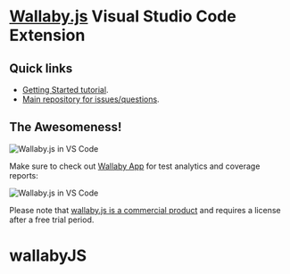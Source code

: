 # [Wallaby.js](http://wallabyjs.com) Visual Studio Code Extension

## Quick links

- [Getting Started tutorial](http://dm.gl/2015/11/26/wallaby-for-visual-studio-code/).
- [Main repository for issues/questions](https://github.com/wallabyjs/public).

## The Awesomeness!
![Wallaby.js in VS Code](https://wallabyjs.com/assets/img/vsc.gif)

Make sure to check out [Wallaby App](https://wallabyjs.com/docs/intro/get-started-wallaby-app.html) for test analytics and coverage reports:

![Wallaby.js in VS Code](https://wallabyjs.com/assets/img/wallabyapp2.gif)


Please note that [wallaby.js is a commercial product](http://wallabyjs.com/purchase/) and requires a license after a free trial period.
# wallabyJS
